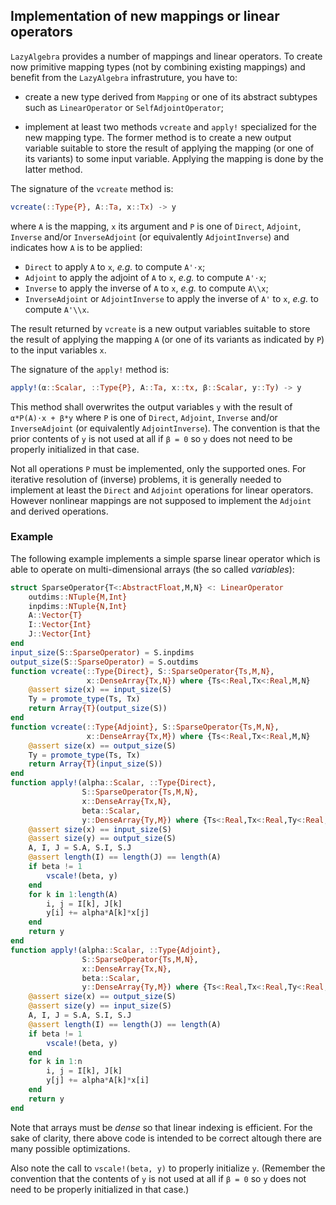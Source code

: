 ## Implementation of new mappings or linear operators

`LazyAlgebra` provides a number of mappings and linear operators.  To create
now primitive mapping types (not by combining existing mappings) and benefit
from the `LazyAlgebra` infrastruture, you have to:

* create a new type derived from `Mapping` or one of its abstract subtypes such
  as `LinearOperator` or `SelfAdjointOperator`;

* implement at least two methods `vcreate` and `apply!` specialized for the new
  mapping type.  The former method is to create a new output variable suitable
  to store the result of applying the mapping (or one of its variants) to some
  input variable.  Applying the mapping is done by the latter method.

The signature of the `vcreate` method is:

```julia
vcreate(::Type{P}, A::Ta, x::Tx) -> y
```

where `A` is the mapping, `x` its argument and `P` is one of `Direct`,
`Adjoint`, `Inverse` and/or `InverseAdjoint` (or equivalently `AdjointInverse`)
and indicates how `A` is to be applied:

* `Direct` to apply `A` to `x`, *e.g.* to compute `A'⋅x`;
* `Adjoint` to apply the adjoint of `A` to `x`, *e.g.* to compute `A'⋅x`;
* `Inverse` to apply the inverse of `A` to `x`, *e.g.* to compute `A\\x`;
* `InverseAdjoint` or `AdjointInverse` to apply the inverse of `A'` to `x`,
  *e.g.* to compute `A'\\x`.

The result returned by `vcreate` is a new output variables suitable to store
the result of applying the mapping `A` (or one of its variants as indicated by
`P`) to the input variables `x`.


The signature of the `apply!` method is:

```julia
apply!(α::Scalar, ::Type{P}, A::Ta, x::tx, β::Scalar, y::Ty) -> y
```

This method shall overwrites the output variables `y` with the result of
`α*P(A)⋅x + β*y` where `P` is one of `Direct`, `Adjoint`, `Inverse` and/or
`InverseAdjoint` (or equivalently `AdjointInverse`).  The convention is that
the prior contents of `y` is not used at all if `β = 0` so `y` does not need to
be properly initialized in that case.

Not all operations `P` must be implemented, only the supported ones.  For
iterative resolution of (inverse) problems, it is generally needed to implement
at least the `Direct` and `Adjoint` operations for linear operators.  However
nonlinear mappings are not supposed to implement the `Adjoint` and derived
operations.


### Example

The following example implements a simple sparse linear operator which is able
to operate on multi-dimensional arrays (the so called *variables*):

```julia
struct SparseOperator{T<:AbstractFloat,M,N} <: LinearOperator
    outdims::NTuple{M,Int}
    inpdims::NTuple{N,Int}
    A::Vector{T}
    I::Vector{Int}
    J::Vector{Int}
end
input_size(S::SparseOperator) = S.inpdims
output_size(S::SparseOperator) = S.outdims
function vcreate(::Type{Direct}, S::SparseOperator{Ts,M,N},
                 x::DenseArray{Tx,N}) where {Ts<:Real,Tx<:Real,M,N}
    @assert size(x) == input_size(S)
    Ty = promote_type(Ts, Tx)
    return Array{T}(output_size(S))
end
function vcreate(::Type{Adjoint}, S::SparseOperator{Ts,M,N},
                 x::DenseArray{Tx,M}) where {Ts<:Real,Tx<:Real,M,N}
    @assert size(x) == output_size(S)
    Ty = promote_type(Ts, Tx)
    return Array{T}(input_size(S))
end
function apply!(alpha::Scalar, ::Type{Direct},
                S::SparseOperator{Ts,M,N},
                x::DenseArray{Tx,N},
                beta::Scalar,
                y::DenseArray{Ty,M}) where {Ts<:Real,Tx<:Real,Ty<:Real,M,N}
    @assert size(x) == input_size(S)
    @assert size(y) == output_size(S)
    A, I, J = S.A, S.I, S.J
    @assert length(I) == length(J) == length(A)
    if beta != 1
        vscale!(beta, y)
    end
    for k in 1:length(A)
        i, j = I[k], J[k]
        y[i] += alpha*A[k]*x[j]
    end
    return y
end
function apply!(alpha::Scalar, ::Type{Adjoint},
                S::SparseOperator{Ts,M,N},
                x::DenseArray{Tx,N},
                beta::Scalar,
                y::DenseArray{Ty,M}) where {Ts<:Real,Tx<:Real,Ty<:Real,M,N}
    @assert size(x) == output_size(S)
    @assert size(y) == input_size(S)
    A, I, J = S.A, S.I, S.J
    @assert length(I) == length(J) == length(A)
    if beta != 1
        vscale!(beta, y)
    end
    for k in 1:n
        i, j = I[k], J[k]
        y[j] += alpha*A[k]*x[i]
    end
    return y
end
```

Note that arrays must be *dense* so that linear indexing is efficient.  For the
sake of clarity, there above code is intended to be correct altough there are
many possible optimizations.

Also note the call to `vscale!(beta, y)` to properly initialize `y`.  (Remember
the convention that the contents of `y` is not used at all if `β = 0` so `y`
does not need to be properly initialized in that case.)
